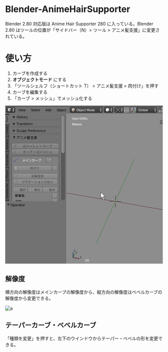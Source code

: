 # Blender-AnimeHairSupporter
Blender 2.80 対応版は Anime Hair Supporter 280 に入っている。Blender 2.80 はツールの位置が「サイドバー（N）> ツール > アニメ髪支援」に変更されている。  

# 使い方
1. カーブを作成する
2. __オブジェクトモード__ にする
3. 「ツールシェルフ（ショートカット T） > アニメ髪支援 > 肉付け」を押す
4. カーブを編集する
5. 「カーブ > メッシュ」でメッシュ化する

![a](ahs-how-to-use.gif)

## 解像度
横方向の解像度はメインカーブの解像度から、縦方向の解像度はベベルカーブの解像度から変更できる。  

![a](SS.jpg)

## テーパーカーブ・ベベルカーブ
「種類を変更」を押すと、左下のウインドウからテーパー・ベベルの形を変更できる。
